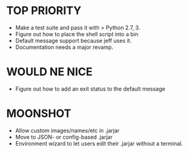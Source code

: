 # TOP PRIORITY

- Make a test suite and pass it with > Python 2.7, 3.
- Figure out how to place the shell script into a bin
- Default message support because jeff uses it.
- Documentation needs a major revamp.

# WOULD NE NICE

- Figure out how to add an exit status to the default message

# MOONSHOT

- Allow custom images/names/etc in .jarjar
- Move to JSON- or config-based .jarjar
- Environment wizard to let users edit their .jarjar without a terminal.

